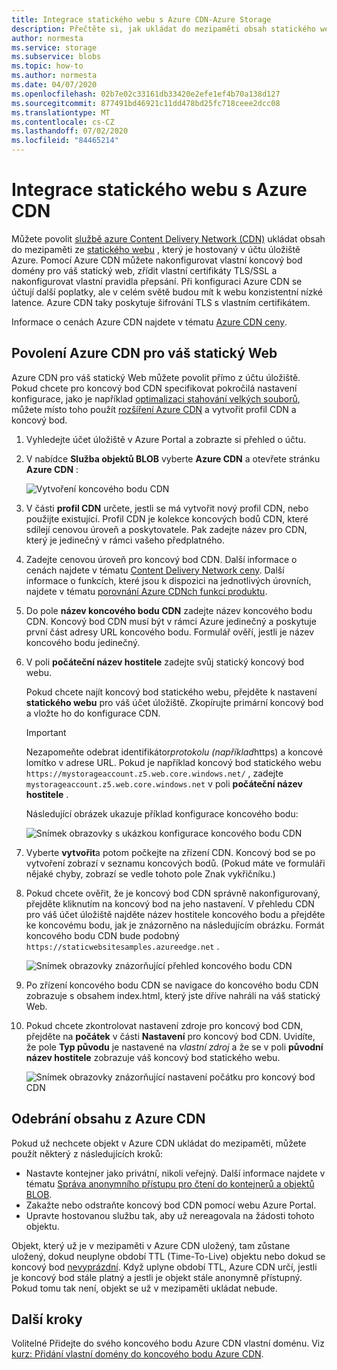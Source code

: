 ```yaml
---
title: Integrace statického webu s Azure CDN-Azure Storage
description: Přečtěte si, jak ukládat do mezipaměti obsah statického webu z Azure Storage účtu pomocí Azure Content Delivery Network (CDN).
author: normesta
ms.service: storage
ms.subservice: blobs
ms.topic: how-to
ms.author: normesta
ms.date: 04/07/2020
ms.openlocfilehash: 02b7e02c33161db33420e2efe1ef4b70a138d127
ms.sourcegitcommit: 877491bd46921c11dd478bd25fc718ceee2dcc08
ms.translationtype: MT
ms.contentlocale: cs-CZ
ms.lasthandoff: 07/02/2020
ms.locfileid: "84465214"
---
```

# <a name="integrate-a-static-website-with-azure-cdn"></a>Integrace statického webu s Azure CDN

Můžete povolit [službě azure Content Delivery Network (CDN)](../../cdn/cdn-overview.md) ukládat obsah do mezipaměti ze [statického webu](storage-blob-static-website.md) , který je hostovaný v účtu úložiště Azure. Pomocí Azure CDN můžete nakonfigurovat vlastní koncový bod domény pro váš statický web, zřídit vlastní certifikáty TLS/SSL a nakonfigurovat vlastní pravidla přepsání. Při konfiguraci Azure CDN se účtují další poplatky, ale v celém světě budou mít k webu konzistentní nízké latence. Azure CDN taky poskytuje šifrování TLS s vlastním certifikátem. 

Informace o cenách Azure CDN najdete v tématu [Azure CDN ceny](https://azure.microsoft.com/pricing/details/cdn/).

## <a name="enable-azure-cdn-for-your-static-website"></a>Povolení Azure CDN pro váš statický Web

Azure CDN pro váš statický Web můžete povolit přímo z účtu úložiště. Pokud chcete pro koncový bod CDN specifikovat pokročilá nastavení konfigurace, jako je například [optimalizaci stahování velkých souborů](../../cdn/cdn-optimization-overview.md#large-file-download), můžete místo toho použít [rozšíření Azure CDN](../../cdn/cdn-create-new-endpoint.md) a vytvořit profil CDN a koncový bod.

1. Vyhledejte účet úložiště v Azure Portal a zobrazte si přehled o účtu.

1. V nabídce **Služba objektů BLOB** vyberte **Azure CDN** a otevřete stránku **Azure CDN** :

    ![Vytvoření koncového bodu CDN](media/storage-blob-static-website-custom-domain/cdn-storage-new.png)

1. V části **profil CDN** určete, jestli se má vytvořit nový profil CDN, nebo použijte existující. Profil CDN je kolekce koncových bodů CDN, které sdílejí cenovou úroveň a poskytovatele. Pak zadejte název pro CDN, který je jedinečný v rámci vašeho předplatného.

1. Zadejte cenovou úroveň pro koncový bod CDN. Další informace o cenách najdete v tématu [Content Delivery Network ceny](https://azure.microsoft.com/pricing/details/cdn/). Další informace o funkcích, které jsou k dispozici na jednotlivých úrovních, najdete v tématu [porovnání Azure CDNch funkcí produktu](../../cdn/cdn-features.md).

1. Do pole **název koncového bodu CDN** zadejte název koncového bodu CDN. Koncový bod CDN musí být v rámci Azure jedinečný a poskytuje první část adresy URL koncového bodu. Formulář ověří, jestli je název koncového bodu jedinečný.

1. V poli **počáteční název hostitele** zadejte svůj statický koncový bod webu. 

   Pokud chcete najít koncový bod statického webu, přejděte k nastavení **statického webu** pro váš účet úložiště.  Zkopírujte primární koncový bod a vložte ho do konfigurace CDN.

   > [!IMPORTANT]
   > Nezapomeňte odebrat identifikátor*protokolu (například*https) a koncové lomítko v adrese URL. Pokud je například koncový bod statického webu `https://mystorageaccount.z5.web.core.windows.net/` , zadejte `mystorageaccount.z5.web.core.windows.net` v poli **počáteční název hostitele** .

   Následující obrázek ukazuje příklad konfigurace koncového bodu:

   ![Snímek obrazovky s ukázkou konfigurace koncového bodu CDN](media/storage-blob-static-website-custom-domain/add-cdn-endpoint.png)

1. Vyberte **vytvořit**a potom počkejte na zřízení CDN. Koncový bod se po vytvoření zobrazí v seznamu koncových bodů. (Pokud máte ve formuláři nějaké chyby, zobrazí se vedle tohoto pole Znak vykřičníku.)

1. Pokud chcete ověřit, že je koncový bod CDN správně nakonfigurovaný, přejděte kliknutím na koncový bod na jeho nastavení. V přehledu CDN pro váš účet úložiště najděte název hostitele koncového bodu a přejděte ke koncovému bodu, jak je znázorněno na následujícím obrázku. Formát koncového bodu CDN bude podobný `https://staticwebsitesamples.azureedge.net` .

    ![Snímek obrazovky znázorňující přehled koncového bodu CDN](media/storage-blob-static-website-custom-domain/verify-cdn-endpoint.png)

1. Po zřízení koncového bodu CDN se navigace do koncového bodu CDN zobrazuje s obsahem index.html, který jste dříve nahráli na váš statický Web.

1. Pokud chcete zkontrolovat nastavení zdroje pro koncový bod CDN, přejděte na **počátek** v části **Nastavení** pro koncový bod CDN. Uvidíte, že pole **Typ původu** je nastavené na *vlastní zdroj* a že se v poli **původní název hostitele** zobrazuje váš koncový bod statického webu.

    ![Snímek obrazovky znázorňující nastavení počátku pro koncový bod CDN](media/storage-blob-static-website-custom-domain/verify-cdn-origin.png)

## <a name="remove-content-from-azure-cdn"></a>Odebrání obsahu z Azure CDN

Pokud už nechcete objekt v Azure CDN ukládat do mezipaměti, můžete použít některý z následujících kroků:

* Nastavte kontejner jako privátní, nikoli veřejný. Další informace najdete v tématu [Správa anonymního přístupu pro čtení do kontejnerů a objektů BLOB](storage-manage-access-to-resources.md).
* Zakažte nebo odstraňte koncový bod CDN pomocí webu Azure Portal.
* Upravte hostovanou službu tak, aby už nereagovala na žádosti tohoto objektu.

Objekt, který už je v mezipaměti v Azure CDN uložený, tam zůstane uložený, dokud neuplyne období TTL (Time-To-Live) objektu nebo dokud se koncový bod [nevyprázdní](../../cdn/cdn-purge-endpoint.md). Když uplyne období TTL, Azure CDN určí, jestli je koncový bod stále platný a jestli je objekt stále anonymně přístupný. Pokud tomu tak není, objekt se už v mezipaměti ukládat nebude.

## <a name="next-steps"></a>Další kroky

Volitelné Přidejte do svého koncového bodu Azure CDN vlastní doménu. Viz [kurz: Přidání vlastní domény do koncového bodu Azure CDN](../../cdn/cdn-map-content-to-custom-domain.md).
